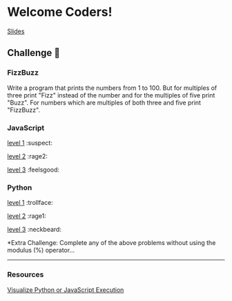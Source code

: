 # Welcome Coders!

[Slides](https://slides.com/andyyoung-2/coder-s-workshop/fullscreen)

## Challenge :muscle:

### FizzBuzz

Write a program that prints the numbers from 1 to 100. But for multiples of three print "Fizz" instead of the number and for the multiples of five print "Buzz". For numbers which are multiples of both three and five print "FizzBuzz".

### JavaScript

[level 1](https://repl.it/@andy_young/FizzBuzz-JS-1) :suspect:

[level 2](https://repl.it/@andy_young/FizzBuzz-JS-2) :rage2:

[level 3](https://repl.it/@andy_young/FizzBuzz-JS-3) :feelsgood:

### Python

[level 1](https://repl.it/@andy_young/FizzBuzz-PY-1) :trollface:

[level 2](https://repl.it/@andy_young/FizzBuzz-PY-2) :rage1:

[level 3](https://repl.it/@andy_young/FizzBuzz-PY-3) :neckbeard:

*Extra Challenge: Complete any of the above problems without using the modulus (%) operator...

---

### Resources

[Visualize Python or JavaScript Execution](http://www.pythontutor.com/visualize.html#mode=edit)
